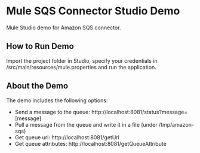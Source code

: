 Mule SQS Connector Studio Demo
==============================

Mule Studio demo for Amazon SQS connector.

How to Run Demo
---------------

Import the project folder in Studio, specify your credentials in /src/main/resources/mule.properties and run the application.

About the Demo
--------------

The demo includes the following options:
* Send a message to the queue: http://localhost:8081/status?message=[message]
* Pull a message from the queue and write it in a file (under /tmp/amazon-sqs)
* Get queue url: http://localhost:8081/getUrl
* Get queue attributes: http://localhost:8081/getQueueAttribute
